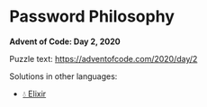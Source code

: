 # Password Philosophy

**Advent of Code: Day 2, 2020**

Puzzle text: https://adventofcode.com/2020/day/2

Solutions in other languages:

- [💧 Elixir](../../../elixir/lib/2020/02_password_philosophy)
